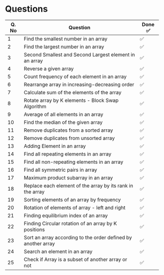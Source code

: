 # Questions

| Q. No | Question                                                      | Done ✅ |
| ----- | ------------------------------------------------------------- | ------ |
| 1     | Find the smallest number in an array                          | ✅      |
| 2     | Find the largest number in an array                           | ✅      |
| 3     | Second Smallest and Second Largest element in an array        | ✅      |
| 4     | Reverse a given array                                         | ✅      |
| 5     | Count frequency of each element in an array                   | ✅      |
| 6     | Rearrange array in increasing-decreasing order                | ✅      |
| 7     | Calculate sum of the elements of the array                    | ✅      |
| 8     | Rotate array by K elements - Block Swap Algorithm             | ✅      |
| 9     | Average of all elements in an array                           | ✅      |
| 10    | Find the median of the given array                            | ✅      |
| 11    | Remove duplicates from a sorted array                         | ✅      |
| 12    | Remove duplicates from unsorted array                         | ✅      |
| 13    | Adding Element in an array                                    | ✅      |
| 14    | Find all repeating elements in an array                       | ✅      |
| 15    | Find all non-repeating elements in an array                   | ✅      |
| 16    | Find all symmetric pairs in array                             | ✅      |
| 17    | Maximum product subarray in an array                          | ✅      |
| 18    | Replace each element of the array by its rank in the array    | ✅      |
| 19    | Sorting elements of an array by frequency                     | ✅      |
| 20    | Rotation of elements of array - left and right                | ✅      |
| 21    | Finding equilibrium index of an array                         | ✅      |
| 22    | Finding Circular rotation of an array by K positions          | ✅      |
| 23    | Sort an array according to the order defined by another array | ✅      |
| 24    | Search an element in an array                                 | ✅      |
| 25    | Check if Array is a subset of another array or not            | ✅      |
